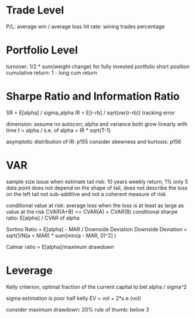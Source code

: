 # Trade Level
P/L: average win / average loss
hit rate: wining trades percentage
# Portfolio Level
turnover: 1/2 * sum(weight change) for fully invested portfolio
short position cumulative return: 1 - long cum return

# Sharpe Ratio and Information Ratio
SR = E[alpha] / sigma_alpha
IR = E[r-rb] / sqrt(var(r-rb))
tracking error

dimension: assume no autocorr, alpha and variance both grow linearly with time
t = alpha / s.e. of alpha = IR * sqrt(T-1)

asymptotic distribution of IR: p155
consider skewness and kurtosis: p156

# VAR
sample size issue when estimate tail risk: 10 years weekly return, 1% only 5 data point
does not depend on the shape of tail, does not describe the loss on the left tail
not sub-additive and not a coherent measure of risk

conditional value at risk: average loss when the loss is at least as large as value at the risk
CVAR(A+B) <= CVAR(A) + CVAR(B)
conditional sharpe ratio: E[alpha] / CVAR of alpha

Sortino Ratio = E[alpha] - MAR / Downside Deviation
Downside Deviation = sqrt(1/N(a < MAR) * sum[min(a - MAR, 0)^2] )

Calmar ratio = E[alpha]/maximum drawdown

# Leverage
Kelly criterion, optimal fraction of the current capital to bet 
alpha / sigma^2

sigma estimation is poor
half kelly
EV = vol + 2*s.e.(vol)

consider maximum drawdown: 20%
rule of thumb: below 3

